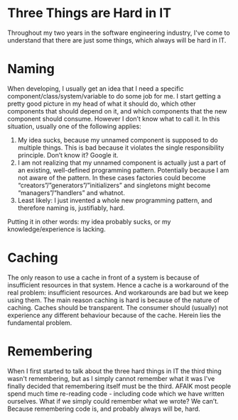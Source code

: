 Three Things are Hard in IT
===========================

Throughout my two years in the software engineering industry, I've come to understand that there are just some things, which always will be hard in IT.

# Naming

When developing, I usually get an idea that I need a specific component/class/system/variable to do some job for me. I start getting a pretty good picture in my head of what it should do, which other components that should depend on it, and which components that the new component should consume. However I don’t know what to call it.
In this situation, usually one of the following applies:

1. My idea sucks, because my unnamed component is supposed to do multiple things. This is bad because it violates the single responsibility principle. Don’t know it? Google it.
2. I am not realizing that my unnamed component is actually just a part of an existing, well-defined programming pattern. Potentially because I am not aware of the pattern. In these cases factories could become “creators”/”generators”/”initializers” and singletons might become “managers”/“handlers” and whatnot.
3. Least likely: I just invented a whole new programming pattern, and therefore naming is, justifiably, hard.

Putting it in other words: my idea probably sucks, or my knowledge/experience is lacking.

# Caching

The only reason to use a cache in front of a system is because of insufficient resources in that system. Hence a cache is a workaround of the real problem: insufficient resources. And workarounds are bad but we keep using them.
The main reason caching is hard is because of the nature of caching. Caches should be transparent. The consumer should  (usually) not experience any different behaviour because of the cache. Herein lies the fundamental problem.

# Remembering

When I first started to talk about the three hard things in IT the third thing wasn't remembering, but as I simply cannot remember what it was I've finally decided that remembering itself must be the third.
AFAIK most people spend much time re-reading code - including code which we have written ourselves. What if we simply could remember what we wrote? We can’t. Because remembering code is, and probably always will be, hard.
